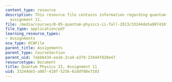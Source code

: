 ```yaml
---
content_type: resource
description: This resource file contains information regarding quantum physics II,
  assignment 11.
file: /media/courses/8-05-quantum-physics-ii-fall-2013/33244de5a887410f525661ddf08e7103_MIT8_05F13_ps11.pdf
file_type: application/pdf
learning_resource_types:
- Assignments
ocw_type: OCWFile
parent_title: Assignments
parent_type: CourseSection
parent_uid: 7abb6434-ee16-2ca4-e370-23444f820e47
resourcetype: Document
title: Quantum Physics II, Assignment 11
uid: 33244de5-a887-410f-5256-61ddf08e7103
---
```

